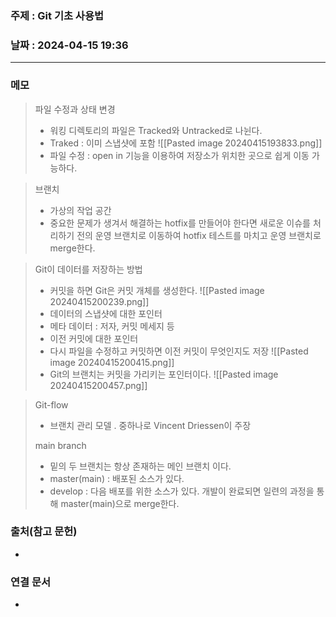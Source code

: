 ### 주제 : Git 기초 사용법

### 날짜 : 2024-04-15 19:36
----
### 메모
> 파일 수정과 상태 변경
> 	- 워킹 디렉토리의 파일은 Tracked와 Untracked로 나뉜다.
> 	- Traked : 이미 스냅샷에 포함
> 	![[Pasted image 20240415193833.png]]
> 	- 파일 수정 : open in 기능을 이용하여 저장소가 위치한 곳으로 쉽게 이동 가능하다.

> 브랜치
> 	- 가상의 작업 공간
> 	- 중요한 문제가 생겨서 해결하는 hotfix를 만들어야 한다면 새로운 이슈를 처리하기 전의 운영 브랜치로 이동하여 hotfix 테스트를 마치고 운영 브랜치로 merge한다.

> Git이 데이터를 저장하는 방법
> 	- 커밋을 하면 Git은 커밋 개체를 생성한다.
> 	![[Pasted image 20240415200239.png]]
> 	- 데이터의 스냅샷에 대한 포인터
> 	- 메타 데이터 : 저자, 커밋 메세지 등
> 	- 이전 커밋에 대한 포인터
> 	- 다시 파일을 수정하고 커밋하면 이전 커밋이 무엇인지도 저장
> 	![[Pasted image 20240415200415.png]]
> 	- Git의 브랜치는 커밋을 가리키는 포인터이다.
> 	![[Pasted image 20240415200457.png]]

> Git-flow
> 	- 브랜치 관리 모델 . 중하나로 Vincent Driessen이 주장
> 
> main branch
> 	- 밑의  두 브랜치는 항상 존재하는 메인 브랜치 이다.
> 	- master(main) : 배포된 소스가 있다.
> 	- develop : 다음 배포를 위한 소스가 있다. 개발이 완료되면 일련의 과정을 통해 master(main)으로 merge한다.
> 

### 출처(참고 문헌)
-

### 연결 문서
-
